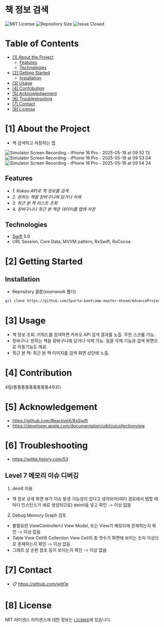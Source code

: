 # 책 정보 검색
<!--배지-->
![MIT License][license-shield] ![Repository Size][repository-size-shield] ![Issue Closed][issue-closed-shield]

<!--목차-->
# Table of Contents
- [[1] About the Project](#1-about-the-project)
  - [Features](#features)
  - [Technologies](#technologies)
- [[2] Getting Started](#2-getting-started)
  - [Installation](#installation)
- [[3] Usage](#3-usage)
- [[4] Contribution](#4-contribution)
- [[5] Acknowledgement](#5-acknowledgement)
- [[6] Troubleshooting](#6-troubleshooting)
- [[7] Contact](#7-contact)
- [[8] License](#8-license)

# [1] About the Project
- 책 검색하고 저장하는 앱
>

![Simulator Screen Recording - iPhone 16 Pro - 2025-05-19 at 09 52 13](https://github.com/user-attachments/assets/a1ddcb65-0d2f-4969-ac2b-dd52f0943e20)
![Simulator Screen Recording - iPhone 16 Pro - 2025-05-19 at 09 53 04](https://github.com/user-attachments/assets/b9ff8200-5838-4c32-93eb-d950cb055637)
![Simulator Screen Recording - iPhone 16 Pro - 2025-05-19 at 09 54 24](https://github.com/user-attachments/assets/2d55151c-7543-4cc7-ad3f-29ba94622e48)


## Features
- *1. Kakao API로 책 정보를 검색*
- *2. 원하는 책을 장바구니에 담거나 삭제*
- *3. 최근 본 책 리스트 조회*
- *4. 장바구니나 최근 본 책은 데이터를 앱에 저장*

## Technologies
- [Swift](https://www.swift.org) 5.0
- URL Session, Core Data, MVVM pattern, RxSwift, RxCocoa

# [2] Getting Started

## Installation
- Repository 클론(soonwook 폴더)
```bash
git clone https://github.com/Sparta-bootcamp-master-4team/AdvanceProject
```

# [3] Usage
- 책 정보 조회: 키워드를 검색하면 카카오 API 검색 결과를 노출. 무한 스크롤 가능.
- 장바구니: 원하는 책을 장바구니에 담거나 삭제 가능. 일괄 삭제 기능과 검색 화면으로 이동기능도 제공.
- 최근 본 책: 최근 본 책 이미지를 검색 화면 상단에 노출.

# [4] Contribution
4팀(퉁퉁퉁퉁퉁퉁퉁퉁퉁4후르)

# [5] Acknowledgement
- https://github.com/ReactiveX/RxSwift
- https://developer.apple.com/documentation/uikit/uicollectionview

# [6] Troubleshooting
- https://wittie.tistory.com/53
>

## Level 7 메모리 이슈 디버깅
1. deinit 이용
- 책 정보 상세 화면 뷰가 이슈 발생 가능성이 있다고 생각되어(여러 경로에서 탭할 때마다 인스턴스가 새로 생성되므로) deinit을 넣고 확인 -> 이상 없음

2. Debug Memory Graph 검토
- 불필요한 ViewController나 View Model,  또는 View가 메모리에 존재하는지 확인 -> 이상 없음
- Table View Cell와 Collection View Cell의 총 갯수가 화면에 보이는 숫자 이상으로 존재하는지 확인 -> 이상 없음
- 그래프 상 순환 참조 등이 보이는지 확인 -> 이상 없음

# [7] Contact
- 📋 https://github.com/witt1e

# [8] License
MIT 라이센스
라이센스에 대한 정보는 [`LICENSE`][license-url]에 있습니다.

<!--Url for Badges-->
[license-shield]: https://img.shields.io/github/license/dev-ujin/readme-template?labelColor=D8D8D8&color=04B4AE
[repository-size-shield]: https://img.shields.io/github/repo-size/dev-ujin/readme-template?labelColor=D8D8D8&color=BE81F7
[issue-closed-shield]: https://img.shields.io/github/issues-closed/dev-ujin/readme-template?labelColor=D8D8D8&color=FE9A2E

<!--URLS-->
[license-url]: LICENSE.md
